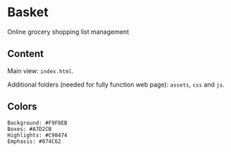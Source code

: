 # Basket

Online grocery shopping list management

## Content

Main view: `index.html`.

Additional folders (needed for fully function web page): `assets`, `css` and `js`.

## Colors

```
Background: #F9F8EB
Boxes: #A7D2CB
Highlights: #C98474
Emphasis: #874C62
```

